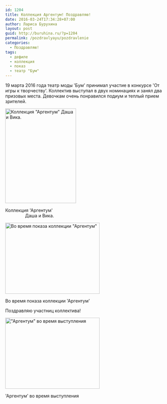 ```yaml
---
id: 1204
title: Коллекция Аргентум! Поздравляю!
date: 2016-03-24T17:34:28+07:00
author: Лариса Бурухина
layout: post
guid: http://buruhina.ru/?p=1204
permalink: /pozdravlyayu/pozdravlenie
categories:
  - Поздравляю!
tags:
  - дефиле
  - коллекция
  - показ
  - театр "Бум"
---
```

19 марта 2016 года театр моды 'Бум' принимал участие в конкурсе 'От игры к творчеству'. Коллектив выступал в двух номинациях и занял два призовых места. Девочкам очень понравился подиум и теплый прием зрителей.

<div id="attachment_1205" style="width: 235px" class="wp-caption alignnone">
  <a href="http://buruhina.ru/wp-content/uploads/2016/03/9U-As1qRI08.jpg" rel="attachment wp-att-1205"><img aria-describedby="caption-attachment-1205" class="size-medium wp-image-1205" src="http://buruhina.ru/wp-content/uploads/2016/03/9U-As1qRI08-225x300.jpg" alt="Коллекция &quot;Аргентум&quot; Даша и Вика." width="225" height="300" srcset="http://buruhina.ru/wp-content/uploads/2016/03/9U-As1qRI08-225x300.jpg 225w, http://buruhina.ru/wp-content/uploads/2016/03/9U-As1qRI08.jpg 454w" sizes="(max-width: 225px) 100vw, 225px" /></a>
  
  <p id="caption-attachment-1205" class="wp-caption-text">
    Коллекция 'Аргентум'                                     Даша и Вика.
  </p>
</div>

<div id="attachment_1206" style="width: 310px" class="wp-caption alignnone">
  <a href="http://buruhina.ru/wp-content/uploads/2016/03/AAISlNStbIw.jpg" rel="attachment wp-att-1206"><img aria-describedby="caption-attachment-1206" class="size-medium wp-image-1206" src="http://buruhina.ru/wp-content/uploads/2016/03/AAISlNStbIw-300x225.jpg" alt="Во время показа коллекции &quot;Аргентум&quot;" width="300" height="225" srcset="http://buruhina.ru/wp-content/uploads/2016/03/AAISlNStbIw-300x225.jpg 300w, http://buruhina.ru/wp-content/uploads/2016/03/AAISlNStbIw.jpg 604w" sizes="(max-width: 300px) 100vw, 300px" /></a>
  
  <p id="caption-attachment-1206" class="wp-caption-text">
    Во время показа коллекции 'Аргентум'
  </p>
</div>

Поздравляю участниц коллектива!

<!--more-->

<div id="attachment_1236" style="width: 310px" class="wp-caption alignnone">
  <a href="http://buruhina.ru/wp-content/uploads/2016/03/5yDSp_wvLxg.jpg" rel="attachment wp-att-1236"><img aria-describedby="caption-attachment-1236" class="size-medium wp-image-1236" src="http://buruhina.ru/wp-content/uploads/2016/03/5yDSp_wvLxg-300x225.jpg" alt="&quot;Аргентум&quot; во время выступления" width="300" height="225" srcset="http://buruhina.ru/wp-content/uploads/2016/03/5yDSp_wvLxg-300x225.jpg 300w, http://buruhina.ru/wp-content/uploads/2016/03/5yDSp_wvLxg.jpg 604w" sizes="(max-width: 300px) 100vw, 300px" /></a>
  
  <p id="caption-attachment-1236" class="wp-caption-text">
    'Аргентум' во время выступления
  </p>
</div>
